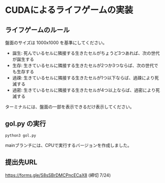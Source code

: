 # CUDAによるライフゲームの実装

## ライフゲームのルール

盤面のサイズは 1000x1000 を基準にしてください。

- 誕生: 死んでいるセルに隣接する生きたセルがちょうど3つあれば、次の世代が誕生する
- 生存: 生きているセルに隣接する生きたセルが2つか3つならば、次の世代でも生存する
- 過疎: 生きているセルに隣接する生きたセルが1つ以下ならば、過疎により死滅する
- 過密: 生きているセルに隣接する生きたセルが4つ以上ならば、過密により死滅する

ターミナルには、盤面の一部を表示できるだけ表示してください。

## gol.py の実行

```
python3 gol.py
```

mainブランチには、CPUで実行するバージョンを作成しました。

## 提出先URL

https://forms.gle/S8sSBrDMCPncECaX8 (締切 7/24)


